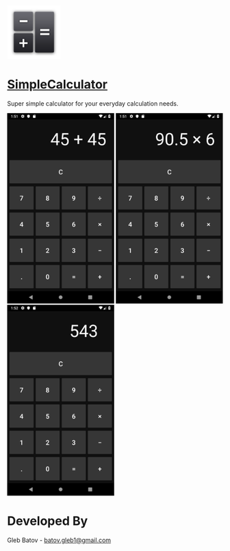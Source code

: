 <p align="left">
  <img src="https://github.com/glebbatov/SimpleCalculator/blob/master/iconNew.png?" width="125">
  <a target="_blank" rel="noopener noreferrer" href="https://play.google.com/store/apps/details?id=com.glebbatovsimplecalculator.SimpleCalculator"><h1>SimpleCalculator</h1></a>
<p>
  
Super simple calculator for your everyday calculation needs.
<p>
<p align="left">
  <img src="https://github.com/glebbatov/SimpleCalculator/blob/master/1.png" width="250">
  <img src="https://github.com/glebbatov/SimpleCalculator/blob/master/2.png" width="250">
  <img src="https://github.com/glebbatov/SimpleCalculator/blob/master/3.png" width="250">
</p>

# Developed By
Gleb Batov - batov.gleb1@gmail.com
